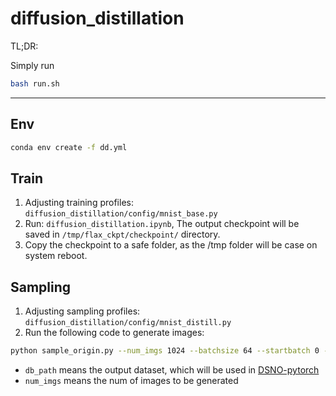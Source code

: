 # diffusion_distillation

TL;DR: 

Simply run
```bash
bash run.sh
```

---

## Env

```bash
conda env create -f dd.yml
```

## Train

1. Adjusting training profiles: `diffusion_distillation/config/mnist_base.py`
2. Run: `diffusion_distillation.ipynb`, The output checkpoint will be saved in `/tmp/flax_ckpt/checkpoint/` directory.
3. Copy the checkpoint to a safe folder, as the /tmp folder will be case on system reboot. 

## Sampling

1. Adjusting sampling profiles: `diffusion_distillation/config/mnist_distill.py`
2. Run the following code to generate images:
```bash
python sample_origin.py --num_imgs 1024 --batchsize 64 --startbatch 0 --db_path data/mnist_origin_debug --ckpt_path /path/to/ckpt
```

- `db_path` means the output dataset, which will be used in [DSNO-pytorch](https://github.com/JavaZeroo/DSNO-pytorch)
- `num_imgs` means the num of images to be generated